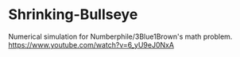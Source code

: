 # Shrinking-Bullseye
Numerical simulation for Numberphile/3Blue1Brown's math problem. https://www.youtube.com/watch?v=6_yU9eJ0NxA
